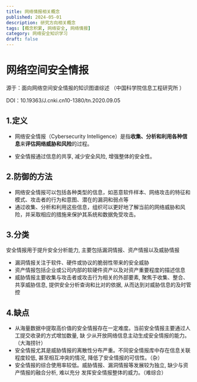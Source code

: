 ```yaml
---
title: 网络情报相关概念
published: 2024-05-01
description: 研究方向相关概念
tags: [概念积累, 网络安全, 网络情报]
category: 网络安全知识学习
draft: false
---
```

# 网络空间安全情报

源于：面向网络空间安全情报的知识图谱综述  （中国科学院信息工程研究所 ）

DOI：10.19363/J.cnki.cn10-1380/tn.2020.09.05

## 1.定义

- 网络安全情报（Cybersecurity Intelligence）是指**收集、分析和利用各种信息**来**评估网络威胁和风险**的过程。

- 安全情报通过信息的共享, 减少安全风险, 增强整体的安全性。

## 2.防御的方法

- 网络安全情报可以包括各种类型的信息，如恶意软件样本、网络攻击的特征和模式、攻击者的行为和意图、潜在的漏洞和弱点等
- 通过收集、分析和利用这些信息，组织可以更好地了解当前的网络威胁和风险，并采取相应的措施来保护其系统和数据免受攻击。

## 3.分类

安全情报用于提升安全分析能力, 主要包括漏洞情报、资产情报以及威胁情报

- 漏洞情报关注于软件、硬件或协议的脆弱性带来的安全威胁
- 资产情报包括企业或公司内部的软硬件资产以及对资产重要程度的描述信息
- 威胁情报主要收集与攻击者或攻击行为相关的外部要素, 聚焦于收集、整合、共享威胁信息, 提供安全分析查询和比对的依据, 从而达到对威胁信息的及时管控

## 4.缺点

- 从海量数据中提取高价值的安全情报存在一定难度。当前安全情报主要通过人工提交收录的方式增加数量, 缺
  少从开放网络信息主动生成安全情报的能力。（大海捞针）
- 安全情报尤其是威胁情报的离散性分布严重。不同安全情报库中存在信息关联程度较低, 甚至相互冲突的情况, 降低了安全情报的可信性。（杂）
- 安全情报的综合使用率较低。威胁情报、漏洞情报等发展较为独立, 缺少与资产情报的融合分析, 难以充分
  发挥安全情报整体的威力。（难综合）